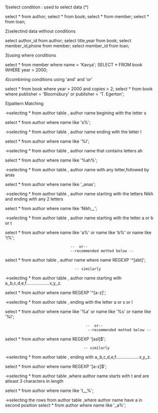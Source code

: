 1)select condition : used to select data (*)


select * from author;
select * from book;
select * from member;
select * from loan;



2)selectind data without conditions


select author_id from author;
select title,year from book;
select member_id,phone from member;
select member_id from loan;



3)using where conditions 


select * from member where name = 'Kavya';
SELECT * FROM book WHERE year > 2000;



4)combining conditions using 'and' and 'or' 


select * from book where year > 2000 and copies > 2;
select * from book where publisher = 'Bloomsbury' or publisher = 'T. Egerton';



5)pattern Matching


->selecting * from author table , author name begining with the letter s


select * from author where name like 's%';



->selecting  * from author table , author name ending with the letter l


select * from author where name like '%l';



->selecting  * from author table , author name that contains letters ah


select * from author where name like '%ah%';



->selecting  * from author table , author name with any letter,followed by anas


select * from author where name like '_anas';



->selecting  * from author table , author name starting with the letters Nikh and ending with any 2 letters


select * from author where name like 'Nikh__';



->selecting  * from author table , author name starting with the letter a or b or t


select * from author where name like 'a%' or name like 'b%' or name like 't%';  


                                  --  or-- 
                                  --recommended method below -- 

								  
select  * from author table , author name where  name REGEXP '^[abt]';


									-- similarly

									
->selecting * from author table , author name starting with a,,b,c,d,e,f...................x,y,,z.


select * from author where  name REGEXP '^[a-z]';


->selecting * from author table , ending with the letter a or s or l


select * from author where name like '%a' or name like '%s' or name like '%l'; 


                                         --  or-- 
                                          --recommended method below -- 

										  
select * from author where  name REGEXP '[asl]$';


                                        -- similarly

										
->selecting * from author table , ending with a,,b,c,d,e,f...................x,y,,z.


select * from author where  name REGEXP '[a-z]$';


->selecting * from author table ,where author name starts with t and are atleast 3 characters in length


select * from author where name like 't__%';


->selecting the rows from author table ,where author name have a in second position
select * from author where name like '_a%';
